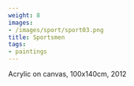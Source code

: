 ```yaml
---
weight: 8
images:
- /images/sport/sport03.png
title: Sportsmen
tags:
- paintings
---
```

Acrylic on canvas, 100x140cm, 2012
